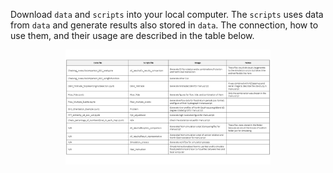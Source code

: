 Download ```data``` and ```scripts``` into your local computer. The ```scripts``` uses data from ```data``` and generate results also stored in ```data```. The connection, how to use them, and their usage are described in the table below.

<div align="center">
	<img width = "65%" src="https://github.com/Martin20494/Grid_Orientation/blob/main/other_files/file_structure/File_structure.jpg">
</div>
